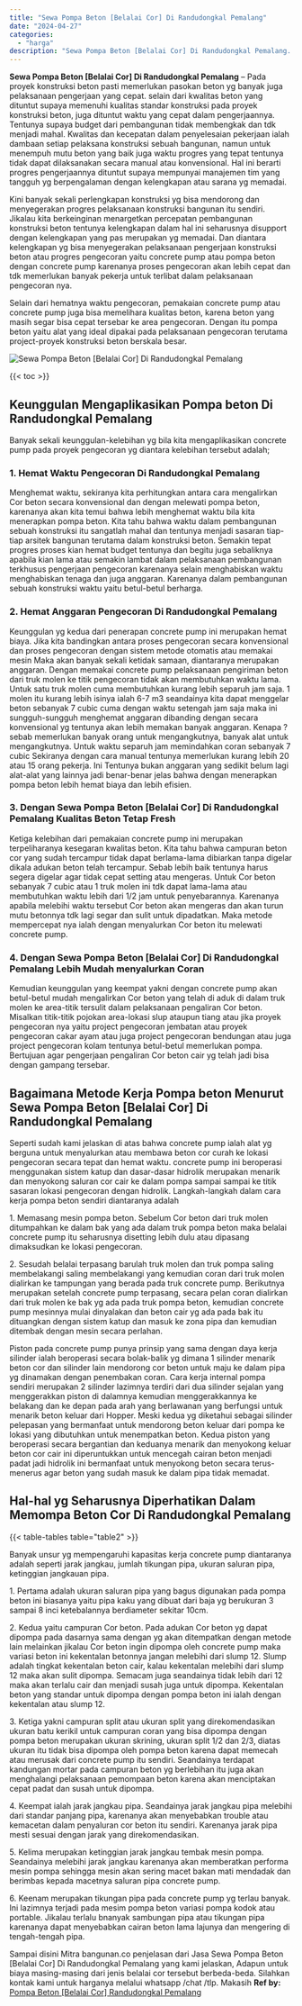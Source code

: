 ```yaml
---
title: "Sewa Pompa Beton [Belalai Cor] Di Randudongkal Pemalang"
date: "2024-04-27"
categories: 
  - "harga"
description: "Sewa Pompa Beton [Belalai Cor] Di Randudongkal Pemalang. Sampai disini Mitra bangunan.co penjelasan dari Jasa Sewa Pompa Beton [Belalai Cor] Di Randudongka..."
---
```


**Sewa Pompa Beton \[Belalai Cor\] Di Randudongkal Pemalang** – Pada proyek konstruksi beton pasti memerlukan pasokan beton yg banyak juga pelaksanaan pengerjaan yang cepat. selain dari kwalitas beton yang dituntut supaya memenuhi kualitas standar konstruksi pada proyek konstruksi beton, juga dituntut waktu yang cepat dalam pengerjaannya. Tentunya supaya budget dari pembangunan tidak membengkak dan tdk menjadi mahal. Kwalitas dan kecepatan dalam penyelesaian pekerjaan ialah dambaan setiap pelaksana konstruksi sebuah bangunan, namun untuk menempuh mutu beton yang baik juga waktu progres yang tepat tentunya tidak dapat dilaksanakan secara manual atau konvensional. Hal ini berarti progres pengerjaannya dituntut supaya mempunyai manajemen tim yang tangguh yg berpengalaman dengan kelengkapan atau sarana yg memadai.

Kini banyak sekali perlengkapan konstruksi yg bisa mendorong dan menyegerakan progres pelaksanaan konstruksi bangunan itu sendiri. Jikalau kita berkeinginan menargetkan percepatan pembangunan konstruksi beton tentunya kelengkapan dalam hal ini seharusnya disupport dengan kelengkapan yang pas merupakan yg memadai. Dan diantara kelengkapan yg bisa menyegerakan pelaksanaan pengerjaan konstruksi beton atau progres pengecoran yaitu concrete pump atau pompa beton dengan concrete pump karenanya proses pengecoran akan lebih cepat dan tdk memerlukan banyak pekerja untuk terlibat dalam pelaksanaan pengecoran nya.

Selain dari hematnya waktu pengecoran, pemakaian concrete pump atau concrete pump juga bisa memelihara kualitas beton, karena beton yang masih segar bisa cepat tersebar ke area pengecoran. Dengan itu pompa beton yaitu alat yang ideal dipakai pada pelaksanaan pengecoran terutama project-proyek konstruksi beton berskala besar.

![Sewa Pompa Beton [Belalai Cor] Di Randudongkal Pemalang](/images/sewa-concrete-pump-05.png)

{{< toc >}}

## Keunggulan Mengaplikasikan Pompa beton Di Randudongkal Pemalang

Banyak sekali keunggulan-kelebihan yg bila kita mengaplikasikan concrete pump pada proyek pengecoran yg diantara kelebihan tersebut adalah;

### 1\. Hemat Waktu Pengecoran Di Randudongkal Pemalang

Menghemat waktu, sekiranya kita perhitungkan antara cara mengalirkan Cor beton secara konvensional dan dengan melewati pompa beton, karenanya akan kita temui bahwa lebih menghemat waktu bila kita menerapkan pompa beton. Kita tahu bahwa waktu dalam pembangunan sebuah konstruksi itu sangatlah mahal dan tentunya menjadi sasaran tiap-tiap arsitek bangunan terutama dalam konstruksi beton. Semakin tepat progres proses kian hemat budget tentunya dan begitu juga sebaliknya apabila kian lama atau semakin lambat dalam pelaksanaan pembangunan terkhusus pengerjaan pengecoran karenanya selain menghabiskan waktu menghabiskan tenaga dan juga anggaran. Karenanya dalam pembangunan sebuah konstruksi waktu yaitu betul-betul berharga.

### 2\. Hemat Anggaran Pengecoran Di Randudongkal Pemalang

Keunggulan yg kedua dari penerapan concrete pump ini merupakan hemat biaya. Jika kita bandingkan antara proses pengecoran secara konvensional dan proses pengecoran dengan sistem metode otomatis atau memakai mesin Maka akan banyak sekali ketidak samaan, diantaranya merupakan anggaran. Dengan memakai concrete pump pelaksanaan pengiriman beton dari truk molen ke titik pengecoran tidak akan membutuhkan waktu lama. Untuk satu truk molen cuma membutuhkan kurang lebih separuh jam saja. 1 molen itu kurang lebih isinya ialah 6-7 m3 seandainya kita dapat menggelar beton sebanyak 7 cubic cuma dengan waktu setengah jam saja maka ini sungguh-sungguh menghemat anggaran dibanding dengan secara konvensional yg tentunya akan lebih memakan banyak anggaran. Kenapa ? sebab memerlukan banyak orang untuk mengangkutnya, banyak alat untuk mengangkutnya. Untuk waktu separuh jam memindahkan coran sebanyak 7 cubic Sekiranya dengan cara manual tentunya memerlukan kurang lebih 20 atau 15 orang pekerja. Ini Tentunya bukan anggaran yang sedikit belum lagi alat-alat yang lainnya jadi benar-benar jelas bahwa dengan menerapkan pompa beton lebih hemat biaya dan lebih efisien.

### 3\. Dengan Sewa Pompa Beton \[Belalai Cor\] Di Randudongkal Pemalang Kualitas Beton Tetap Fresh

Ketiga kelebihan dari pemakaian concrete pump ini merupakan terpeliharanya kesegaran kwalitas beton. Kita tahu bahwa campuran beton cor yang sudah tercampur tidak dapat berlama-lama dibiarkan tanpa digelar dikala adukan beton telah tercampur. Sebab lebih baik tentunya harus segera digelar agar tidak cepat setting atau mengeras. Untuk Cor beton sebanyak 7 cubic atau 1 truk molen ini tdk dapat lama-lama atau membutuhkan waktu lebih dari 1/2 jam untuk penyebarannya. Karenanya apabila melebihi waktu tersebut Cor beton akan mengeras dan akan turun mutu betonnya tdk lagi segar dan sulit untuk dipadatkan. Maka metode mempercepat nya ialah dengan menyalurkan Cor beton itu melewati concrete pump.

### 4\. Dengan Sewa Pompa Beton \[Belalai Cor\] Di Randudongkal Pemalang Lebih Mudah menyalurkan Coran

Kemudian keunggulan yang keempat yakni dengan concrete pump akan betul-betul mudah mengalirkan Cor beton yang telah di aduk di dalam truk molen ke area-titik tersulit dalam pelaksanaan pengaliran Cor beton. Misalkan titik-titik pojokan area-lokasi slup ataupun tiang atau jika proyek pengecoran nya yaitu project pengecoran jembatan atau proyek pengecoran cakar ayam atau juga project pengecoran bendungan atau juga project pengecoran kolam tentunya betul-betul memerlukan pompa. Bertujuan agar pengerjaan pengaliran Cor beton cair yg telah jadi bisa dengan gampang tersebar.

## Bagaimana Metode Kerja Pompa beton Menurut Sewa Pompa Beton \[Belalai Cor\] Di Randudongkal Pemalang

Seperti sudah kami jelaskan di atas bahwa concrete pump ialah alat yg berguna untuk menyalurkan atau membawa beton cor curah ke lokasi pengecoran secara tepat dan hemat waktu. concrete pump ini beroperasi menggunakan sistem katup dan dasar-dasar hidrolik merupakan menarik dan menyokong saluran cor cair ke dalam pompa sampai sampai ke titik sasaran lokasi pengecoran dengan hidrolik. Langkah-langkah dalam cara kerja pompa beton sendiri diantaranya adalah

1\. Memasang mesin pompa beton. Sebelum Cor beton dari truk molen ditumpahkan ke dalam bak yang ada dalam truk pompa beton maka belalai concrete pump itu seharusnya disetting lebih dulu atau dipasang dimaksudkan ke lokasi pengecoran.

2\. Sesudah belalai terpasang barulah truk molen dan truk pompa saling membelakangi saling membelakangi yang kemudian coran dari truk molen dialirkan ke tampungan yang berada pada truk concrete pump. Berikutnya merupakan setelah concrete pump terpasang, secara pelan coran dialirkan dari truk molen ke bak yg ada pada truk pompa beton, kemudian concrete pump mesinnya mulai dinyalakan dan beton cair yg ada pada bak itu dituangkan dengan sistem katup dan masuk ke zona pipa dan kemudian ditembak dengan mesin secara perlahan.

Piston pada concrete pump punya prinsip yang sama dengan daya kerja silinder ialah beroperasi secara bolak-balik yg dimana 1 silinder menarik beton cor dan silinder lain mendorong cor beton untuk maju ke dalam pipa yg dinamakan dengan penembakan coran. Cara kerja internal pompa sendiri merupakan 2 silinder lazimnya terdiri dari dua silinder sejalan yang menggerakkan piston di dalamnya kemudian menggerakkannya ke belakang dan ke depan pada arah yang berlawanan yang berfungsi untuk menarik beton keluar dari Hopper. Meski kedua yg diketahui sebagai silinder pelepasan yang bermanfaat untuk mendorong beton keluar dari pompa ke lokasi yang dibutuhkan untuk menempatkan beton. Kedua piston yang beroperasi secara bergantian dan keduanya menarik dan menyokong keluar beton cor cair ini diperuntukkan untuk mencegah cairan beton menjadi padat jadi hidrolik ini bermanfaat untuk menyokong beton secara terus-menerus agar beton yang sudah masuk ke dalam pipa tidak memadat.

## Hal-hal yg Seharusnya Diperhatikan Dalam Memompa Beton Cor Di Randudongkal Pemalang

{{< table-tables table="table2" >}}

Banyak unsur yg mempengaruhi kapasitas kerja concrete pump diantaranya adalah seperti jarak jangkau, jumlah tikungan pipa, ukuran saluran pipa, ketinggian jangkauan pipa.

1\. Pertama adalah ukuran saluran pipa yang bagus digunakan pada pompa beton ini biasanya yaitu pipa kaku yang dibuat dari baja yg berukuran 3 sampai 8 inci ketebalannya berdiameter sekitar 10cm.

2\. Kedua yaitu campuran Cor beton. Pada adukan Cor beton yg dapat dipompa pada dasarnya sama dengan yg akan ditempatkan dengan metode lain melainkan jikalau Cor beton ingin dipompa oleh concrete pump maka variasi beton ini kekentalan betonnya jangan melebihi dari slump 12. Slump adalah tingkat kekentalan beton cair, kalau kekentalan melebihi dari slump 12 maka akan sulit dipompa. Semacam juga seandainya tidak lebih dari 12 maka akan terlalu cair dan menjadi susah juga untuk dipompa. Kekentalan beton yang standar untuk dipompa dengan pompa beton ini ialah dengan kekentalan atau slump 12.

3\. Ketiga yakni campuran split atau ukuran split yang direkomendasikan ukuran batu kerikil untuk campuran coran yang bisa dipompa dengan pompa beton merupakan ukuran skrining, ukuran split 1/2 dan 2/3, diatas ukuran itu tidak bisa dipompa oleh pompa beton karena dapat memecah atau merusak dari concrete pump itu sendiri. Seandainya terdapat kandungan mortar pada campuran beton yg berlebihan itu juga akan menghalangi pelaksanaan pemompaan beton karena akan menciptakan cepat padat dan susah untuk dipompa.

4\. Keempat ialah jarak jangkau pipa. Seandainya jarak jangkau pipa melebihi dari standar panjang pipa, karenanya akan menyebabkan trouble atau kemacetan dalam penyaluran cor beton itu sendiri. Karenanya jarak pipa mesti sesuai dengan jarak yang direkomendasikan.

5\. Kelima merupakan ketinggian jarak jangkau tembak mesin pompa. Seandainya melebihi jarak jangkau karenanya akan memberatkan performa mesin pompa sehingga mesin akan sering macet bakan mati mendadak dan berimbas kepada macetnya saluran pipa concrete pump.

6\. Keenam merupakan tikungan pipa pada concrete pump yg terlau banyak. Ini lazimnya terjadi pada mesim pompa beton variasi pompa kodok atau portable. Jikalau terlalu bnanyak sambungan pipa atau tikungan pipa karenanya dapat menyebabkan cairan beton lama lajunya dan mengering di tengah-tengah pipa.

Sampai disini Mitra bangunan.co penjelasan dari Jasa Sewa Pompa Beton \[Belalai Cor\] Di Randudongkal Pemalang yang kami jelaskan, Adapun untuk biaya masing-masing dari jenis belalai cor tersebut berbeda-beda. Silahkan kontak kami untuk harganya melalui whatsapp /chat /tlp. Makasih
**Ref by:** [Pompa Beton [Belalai Cor] Randudongkal Pemalang](https://id.wikipedia.org/wiki/Pompa)
